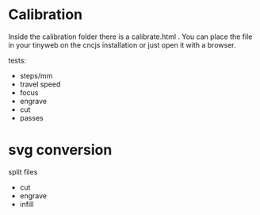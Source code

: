 Calibration
===========

Inside the calibration folder there is a calibrate.html .
You can place the file in your tinyweb on the cncjs installation or just open it with a browser.


tests:
- steps/mm
- travel speed
- focus
- engrave
- cut
- passes


svg conversion
==============

split files
- cut
- engrave
- infill



